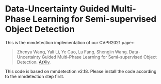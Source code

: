 # Data-Uncertainty Guided Multi-Phase Learning for Semi-supervised Object Detection

This is the mmdetection implementation of our CVPR2021 paper:

>Zhenyu Wang, Yali Li, Ye Guo, Lu Fang, Shengjin Wang. Data-Uncertainty Guided Multi-Phase Learning for Semi-supervised Object Detection. [ArXiv](https://arxiv.org/abs/2103.16368).

This code is based on mmdetection v2.18.
Please install the code according to the mmdetection step first.
